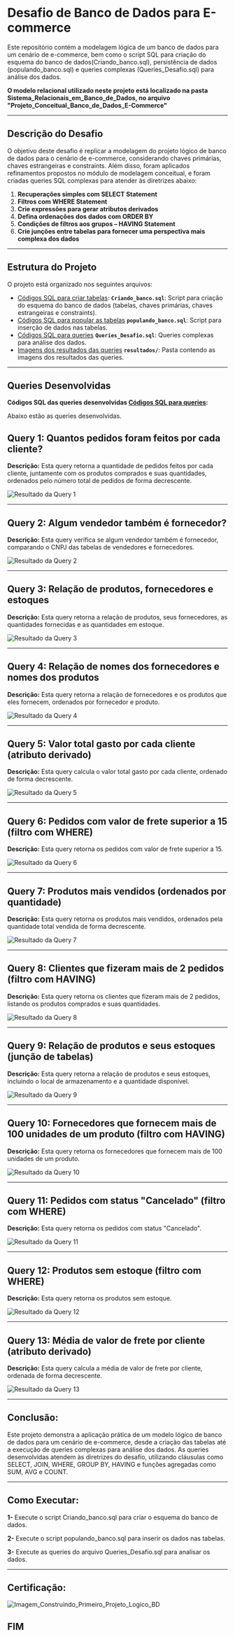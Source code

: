 # Desafio de Banco de Dados para E-commerce

Este repositório contém a modelagem lógica de um banco de dados para um cenário de e-commerce, bem como o script SQL para criação do esquema do banco de dados(Criando_banco.sql), persistência de dados (populando_banco.sql) e queries complexas (Queries_Desafio.sql) para análise dos dados.


**O modelo relacional utilizado neste projeto está localizado na pasta Sistema_Relacionais_em_Banco_de_Dados, no arquivo "Projeto_Conceitual_Banco_de_Dados_E-Commerce"**

---

## Descrição do Desafio

O objetivo deste desafio é replicar a modelagem do projeto lógico de banco de dados para o cenário de e-commerce, considerando chaves primárias, chaves estrangeiras e constraints. Além disso, foram aplicados refinamentos propostos no módulo de modelagem conceitual, e foram criadas queries SQL complexas para atender às diretrizes abaixo:

1. **Recuperações simples com SELECT Statement**
2. **Filtros com WHERE Statement**
3. **Crie expressões para gerar atributos derivados**
4. **Defina ordenações dos dados com ORDER BY**
5. **Condições de filtros aos grupos – HAVING Statement**
6. **Crie junções entre tabelas para fornecer uma perspectiva mais complexa dos dados**

---

## Estrutura do Projeto

O projeto está organizado nos seguintes arquivos:
- [Códigos SQL para criar tabelas](Criando_banco.sql): **`Criando_banco.sql`**: Script para criação do esquema do banco de dados (tabelas, chaves primárias, chaves estrangeiras e constraints).
-  [Códigos SQL para popular as tabelas](populando_banco.sql) **`populando_banco.sql`**: Script para inserção de dados nas tabelas.
- [Códigos SQL para queries](Queries_Desafio.sql) **`Queries_Desafio.sql`**: Queries complexas para análise dos dados.
- [Imagens dos resultados das queries](resultados) **`resultados/`**: Pasta contendo as imagens dos resultados das queries.

---

## Queries Desenvolvidas

**Códigos SQL das queries desenvolvidas [Códigos SQL para queries](Queries_Desafio.sql):**


Abaixo estão as queries desenvolvidas.

## Query 1: Quantos pedidos foram feitos por cada cliente?
**Descrição:** Esta query retorna a quantidade de pedidos feitos por cada cliente, juntamente com os produtos comprados e suas quantidades, ordenados pelo número total de pedidos de forma decrescente.


![Resultado da Query 1](resultados/Query_1.png)

---

## Query 2: Algum vendedor também é fornecedor?
**Descrição:**
 Esta query verifica se algum vendedor também é fornecedor, comparando o CNPJ das tabelas de vendedores e fornecedores.

![Resultado da Query 2](resultados/Query_2.png)

---

## Query 3: Relação de produtos, fornecedores e estoques
**Descrição:**
 Esta query retorna a relação de produtos, seus fornecedores, as quantidades fornecidas e as quantidades em estoque.

![Resultado da Query 3](resultados/Query_3.png)

---

## Query 4: Relação de nomes dos fornecedores e nomes dos produtos
**Descrição:**
Esta query retorna a relação de fornecedores e os produtos que eles fornecem, ordenados por fornecedor e produto.

![Resultado da Query 4](resultados/Query_4.png)

---

## Query 5: Valor total gasto por cada cliente (atributo derivado)
**Descrição:**
Esta query calcula o valor total gasto por cada cliente, ordenado de forma decrescente.

![Resultado da Query 5](resultados/Query_5.png)

---

## Query 6: Pedidos com valor de frete superior a 15 (filtro com WHERE)
**Descrição:**
Esta query retorna os pedidos com valor de frete superior a 15.

![Resultado da Query 6](resultados/Query_6.png)

---

## Query 7: Produtos mais vendidos (ordenados por quantidade)
**Descrição:**
Esta query retorna os produtos mais vendidos, ordenados pela quantidade total vendida de forma decrescente.

![Resultado da Query 7](resultados/Query_7.png)

---

## Query 8: Clientes que fizeram mais de 2 pedidos (filtro com HAVING)
**Descrição:**
Esta query retorna os clientes que fizeram mais de 2 pedidos, listando os produtos comprados e suas quantidades.

![Resultado da Query 8](resultados/Query_8.png)


---

## Query 9: Relação de produtos e seus estoques (junção de tabelas)
**Descrição:**
Esta query retorna a relação de produtos e seus estoques, incluindo o local de armazenamento e a quantidade disponível.

![Resultado da Query 9](resultados/Query_9.png)

---

## Query 10: Fornecedores que fornecem mais de 100 unidades de um produto (filtro com HAVING)
**Descrição:**
Esta query retorna os fornecedores que fornecem mais de 100 unidades de um produto.

![Resultado da Query 10](resultados/Query_10.png)


---

## Query 11: Pedidos com status "Cancelado" (filtro com WHERE)
**Descrição:**
Esta query retorna os pedidos com status "Cancelado".

![Resultado da Query 11](resultados/Query_11.png)

---

## Query 12:  Produtos sem estoque (filtro com WHERE)
**Descrição:**
Esta query retorna os produtos sem estoque.

![Resultado da Query 12](resultados/Query_12.png)

---

## Query 13: Média de valor de frete por cliente (atributo derivado)
**Descrição:**
Esta query calcula a média de valor de frete por cliente, ordenada de forma decrescente.

![Resultado da Query 13](resultados/Query_13.png)

---

## **Conclusão:**

Este projeto demonstra a aplicação prática de um modelo lógico de banco de dados para um cenário de e-commerce, desde a criação das tabelas até a execução de queries complexas para análise dos dados. As queries desenvolvidas atendem às diretrizes do desafio, utilizando cláusulas como SELECT, JOIN, WHERE, GROUP BY, HAVING e funções agregadas como SUM, AVG e COUNT.

---

## **Como Executar:**

**1-** Execute o script Criando_banco.sql para criar o esquema do banco de dados.

**2-** Execute o script populando_banco.sql para inserir os dados nas tabelas.

**3-** Execute as queries do arquivo Queries_Desafio.sql para analisar os dados.

---

## **Certificação:**

![Imagem_Construindo_Primeiro_Projeto_Logico_BD](https://github.com/user-attachments/assets/9d043349-06a2-445b-b430-dc61533ffac1)



## **FIM**
